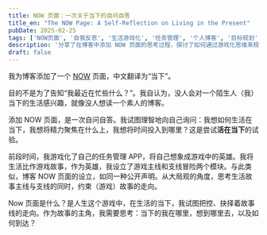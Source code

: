 ```yaml
---
title: NOW 页面：一次关于当下的自问自答
title_en: "The NOW Page: A Self-Reflection on Living in the Present"
pubDate: 2025-02-25
tags: ['NOW页面', '自我反思', '生活游戏化', '任务管理', '个人博客', '目标规划', '时间管理', '生活方式']
description: '分享了在博客中添加 NOW 页面的思考过程，探讨了如何通过游戏化思维来规划生活，以及对当下生活状态的深度思考与未来方向的探索。'
draft: false
---
```


我为博客添加了一个 [NOW](https://nownownow.com/about) 页面，中文翻译为“当下”。

目的不是为了告知“我最近在忙些什么？”。我自认为，没人会对一个陌生人（我）当下的生活感兴趣，就像没人想读一个素人的博客。

添加 NOW 页面，是一次自问自答。我试图理智地向自己询问：我想如何生活在当下，我想将精力聚焦在什么上，我想将时间投入到哪里？这是尝试**活在当下**的试验。

前段时间，我游戏化了自己的任务管理 APP，将自己想象成游戏中的英雄。我将生活比作游戏故事，作为英雄，我设立了游戏主线和支线冒险两个模块。与此类似，博客 NOW 页面的设立，如同一种公开声明。从大局观的角度，思考生活故事主线与支线的同时，约束（游戏）故事的走向。

Now 页面是什么？是人生这个游戏中，在生活的当下，我试图把控、抉择着故事线的走向。作为故事的主角，我需要思考：当下的我在哪里，想到哪里去，以及如何到达？